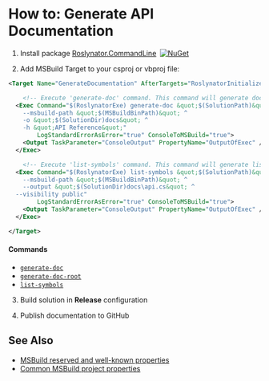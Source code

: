 
# How to: Generate API Documentation

1) Install package [Roslynator.CommandLine](http://www.nuget.org/packages/Roslynator.CommandLine/)&ensp;[![NuGet](https://img.shields.io/nuget/v/Roslynator.CommandLine.svg)](https://nuget.org/packages/Roslynator.CommandLine)

2) Add MSBuild Target to your csproj or vbproj file:

```xml
<Target Name="GenerateDocumentation" AfterTargets="RoslynatorInitialize" Condition=" '$(Configuration)' == 'Release'">

    <!-- Execute 'generate-doc' command. This command will generate documentation files -->
  <Exec Command="$(RoslynatorExe) generate-doc &quot;$(SolutionPath)&quot; ^
    --msbuild-path &quot;$(MSBuildBinPath)&quot; ^
    -o &quot;$(SolutionDir)docs&quot; ^
    -h &quot;API Reference&quot;"
        LogStandardErrorAsError="true" ConsoleToMSBuild="true">
    <Output TaskParameter="ConsoleOutput" PropertyName="OutputOfExec" />
  </Exec>

    <!-- Execute 'list-symbols' command. This command will generate list of symbol definitions -->
  <Exec Command="$(RoslynatorExe) list-symbols &quot;$(SolutionPath)&quot; ^
    --msbuild-path &quot;$(MSBuildBinPath)&quot; ^
    --output &quot;$(SolutionDir)docs\api.cs&quot; ^
  --visibility public"
        LogStandardErrorAsError="true" ConsoleToMSBuild="true">
    <Output TaskParameter="ConsoleOutput" PropertyName="OutputOfExec" />
  </Exec>

</Target>
```

#### Commands

* [`generate-doc`](cli/generate-doc-command.md)
* [`generate-doc-root`](cli/generate-doc-root-command.md)
* [`list-symbols`](cli/list-symbols-command.md)

3) Build solution in **Release** configuration

4) Publish documentation to GitHub

## See Also

* [MSBuild reserved and well-known properties](https://docs.microsoft.com/en-us/visualstudio/msbuild/msbuild-reserved-and-well-known-properties?view=vs-2017)
* [Common MSBuild project properties](https://docs.microsoft.com/en-us/visualstudio/msbuild/common-msbuild-project-properties?view=vs-2017)
